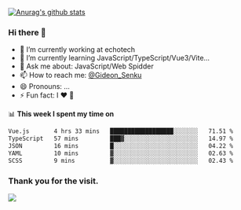 [![Anurag's github stats](https://github-readme-stats.vercel.app/api?username=gideonsenku)](https://github.com/anuraghazra/github-readme-stats)
### Hi there 👋
- 🔭 I’m currently working at echotech
- 🌱 I’m currently learning JavaScript/TypeScript/Vue3/Vite...
- 💬 Ask me about: JavaScript/Web Spidder 
- 📫 How to reach me: [@Gideon_Senku](https://t.me/Gideon_Senku)
- 😄 Pronouns: ...
- ⚡ Fun fact: I ❤️ 🎵

📊 **This week I spent my time on**
<!--START_SECTION:waka-->

```txt
Vue.js       4 hrs 33 mins   ██████████████████░░░░░░░   71.51 %
TypeScript   57 mins         ███▓░░░░░░░░░░░░░░░░░░░░░   14.97 %
JSON         16 mins         █░░░░░░░░░░░░░░░░░░░░░░░░   04.22 %
YAML         10 mins         ▓░░░░░░░░░░░░░░░░░░░░░░░░   02.63 %
SCSS         9 mins          ▓░░░░░░░░░░░░░░░░░░░░░░░░   02.43 %
```

<!--END_SECTION:waka-->


### Thank you for the visit.
![](http://profile-counter.glitch.me/gideonsenku/count.svg)
<!--
**GideonSenku/GideonSenku** is a ✨ _special_ ✨ repository because its `README.md` (this file) appears on your GitHub profile.

Here are some ideas to get you started:

- 🔭 I’m currently working on ...
- 🌱 I’m currently learning ...
- 👯 I’m looking to collaborate on ...
- 🤔 I’m looking for help with ...
- 💬 Ask me about ...
- 📫 How to reach me: ...
- 😄 Pronouns: ...
- ⚡ Fun fact: ...
-->
